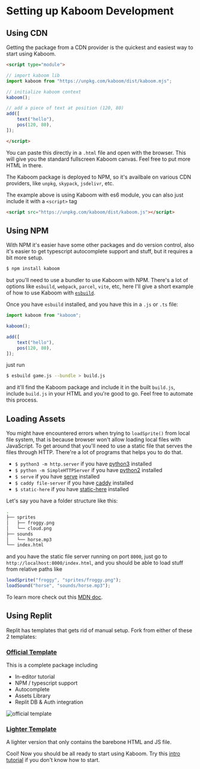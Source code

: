 # Setting up Kaboom Development

## Using CDN

Getting the package from a CDN provider is the quickest and easiest way to start using Kaboom.

```html
<script type="module">

// import kaboom lib
import kaboom from "https://unpkg.com/kaboom/dist/kaboom.mjs";

// initialize kaboom context
kaboom();

// add a piece of text at position (120, 80)
add([
    text("hello"),
    pos(120, 80),
]);

</script>
```

You can paste this directly in a `.html` file and open with the browser. This will give you the standard fullscreen Kaboom canvas. Feel free to put more HTML in there.

The Kaboom package is deployed to NPM, so it's availbale on various CDN providers, like `unpkg`, `skypack`, `jsdelivr`, etc.

The example above is using Kaboom with es6 module, you can also just include it with a `<script>` tag

```html
<script src="https://unpkg.com/kaboom/dist/kaboom.js"></script>
```

## Using NPM

With NPM it's easier have some other packages and do version control, also it's easier to get typescript autocomplete support and stuff, but it requires a bit more setup.

```sh
$ npm install kaboom
```

but you'll need to use a bundler to use Kaboom with NPM. There's a lot of options like `esbuild`, `webpack`, `parcel`, `vite`, etc, here I'll give a short example of how to use Kaboom with [`esbuild`](https://esbuild.github.io/).

Once you have `esbuild` installed, and you have this in a `.js` or `.ts` file:

```js
import kaboom from "kaboom";

kaboom();

add([
    text("hello"),
    pos(120, 80),
]);
```

just run

```sh
$ esbuild game.js --bundle > build.js
```

and it'll find the Kaboom package and include it in the built `build.js`, include `build.js` in your HTML and you're good to go. Feel free to automate this process.

## Loading Assets

You might have encountered errors when trying to `loadSprite()` from local file system, that is because browser won't allow loading local files with JavaScript. To get around that you'll need to use a static file that serves the files through HTTP. There're a lot of programs that helps you to do that.

- `$ python3 -m http.server` if you have [python3](https://www.python.org) installed
- `$ python -m SimpleHTTPServer` if you have [python2](https://www.python.org) installed
- `$ serve` if you have [serve](https://github.com/vercel/serve) installed
- `$ caddy file-server` if you have [caddy](https://caddyserver.com/) installed
- `$ static-here` if you have [static-here](https://github.com/amasad/static-here) installed

Let's say you have a folder structure like this:
```sh
.
├── sprites
│   ├── froggy.png
│   └── cloud.png
├── sounds
│   └── horse.mp3
└── index.html
```

and you have the static file server running on port `8000`, just go to `http://localhost:8000/index.html`, and you should be able to load stuff from relative paths like
```js
loadSprite("froggy", "sprites/froggy.png");
loadSound("horse", "sounds/horse.mp3");
```

To learn more check out this [MDN doc](https://developer.mozilla.org/en-US/docs/Learn/Common_questions/set_up_a_local_testing_server).

## Using Replit

Replit has templates that gets rid of manual setup. Fork from either of these 2 templates:

### [Official Template](https://replit.com/@replit/Kaboom)

This is a complete package including
- In-editor tutorial
- NPM / typescript support
- Autocomplete
- Assets Library
- Replit DB & Auth integration

![official template](setup/replit.png)

### [Lighter Template](https://replit.com/@replit/Kaboom-light)

A lighter version that only contains the barebone HTML and JS file.

Cool! Now you should be all ready to start using Kaboom. Try this [intro tutorial](/doc/intro) if you don't know how to start.
